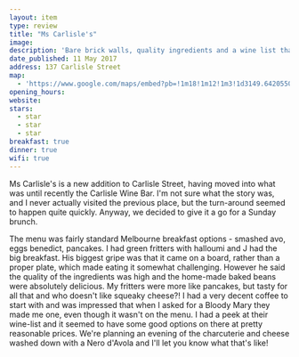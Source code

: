 ```yaml
---
layout: item
type: review
title: "Ms Carlisle's"
image:
description: 'Bare brick walls, quality ingredients and a wine list that will bring us back.'
date_published: 11 May 2017
address: 137 Carlisle Street
map:
  - 'https://www.google.com/maps/embed?pb=!1m18!1m12!1m3!1d3149.642055035663!2d144.9891833153204!3d-37.868664979742455!2m3!1f0!2f0!3f0!3m2!1i1024!2i768!4f13.1!3m3!1m2!1s0x6ad66844d4fd2107%3A0x61ce71aa9f0aca3a!2s137+Carlisle+St%2C+Balaclava+VIC+3183!5e0!3m2!1sen!2sau!4v1497157425048'
opening_hours:
website:
stars:
  - star
  - star
  - star
breakfast: true
dinner: true
wifi: true
---
```



Ms Carlisle's is a new addition to Carlisle Street, having moved into what was until recently the Carlisle Wine Bar. I'm not sure what the story was, and I never actually visited the previous place, but the turn-around seemed to happen quite quickly. Anyway, we decided to give it a go for a Sunday brunch.

The menu was fairly standard Melbourne breakfast options - smashed avo, eggs benedict, pancakes. I had green fritters with halloumi and J had the big breakfast. His biggest gripe was that it came on a board, rather than a proper plate, which made eating it somewhat challenging. However he said the quality of the ingredients was high and the home-made baked beans were absolutely delicious. My fritters were more like pancakes, but tasty for all that and who doesn't like squeaky cheese?! I had a very decent coffee to start with and was impressed that when I asked for a Bloody Mary they made me one, even though it wasn't on the menu. I had a peek at their wine-list and it seemed to have some good options on there at pretty reasonable prices. We're planning an evening of the charcuterie and cheese washed down with a Nero d'Avola and I'll let you know what that's like!